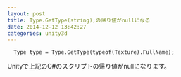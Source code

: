 ```yaml
---
layout: post
title: Type.GetType(string);の帰り値がnullになる
date: 2014-12-12 13:42:27
categories: unity3d
---
```

<pre><code>  Type type = Type.GetType(typeof(Texture).FullName);
</code></pre>

<p>Unityで上記のC#のスクリプトの帰り値がnullになります。</p>
